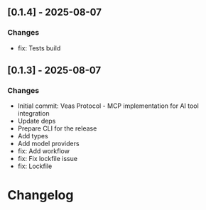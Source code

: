 ## [0.1.4] - 2025-08-07

### Changes

- fix: Tests build

## [0.1.3] - 2025-08-07

### Changes

- Initial commit: Veas Protocol - MCP implementation for AI tool integration
- Update deps
- Prepare CLI for the release
- Add types
- Add model providers
- fix: Add workflow
- fix: Fix lockfile issue
- fix: Lockfile

# Changelog

